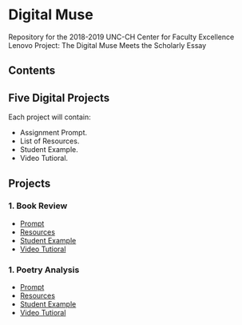 # Digital Muse

Repository for the 2018-2019 UNC-CH Center for Faculty Excellence Lenovo Project: The Digital Muse Meets the Scholarly Essay

## Contents

## Five Digital Projects

Each project will contain:

- Assignment Prompt.
- List of Resources.
- Student Example.
- Video Tutioral.



## Projects

### 1. Book Review

- [Prompt](assignments/Book_Review_Video_Trailer/prompt.md)
- [Resources](assignments/Book_Review_Video_Trailer/resources.md)
- [Student Example](assignments/Book_Review_Video_Trailer/example.md)
- [Video Tutioral](assignments/Book_Review_Video_Trailer/video.md)


### 1. Poetry Analysis

- [Prompt](assignments/PoetryAnalysis/prompt.md)
- [Resources](assignments/PoetryAnalysis/resources.md)
- [Student Example](assignments/PoetryAnalysis/example.md)
- [Video Tutioral](assignments/PoetryAnalysis/video.md)

